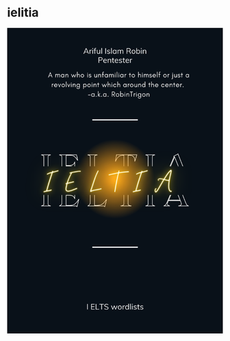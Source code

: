 # ielitia
<p align="center"><img alt="https://raw.githubusercontent.com/RobinTrigon/ielitia/main/ieltiaCover.pdf.png" width="600px" src="https://raw.githubusercontent.com/RobinTrigon/ielitia/main/ieltiaCover.pdf.png" /></p>


